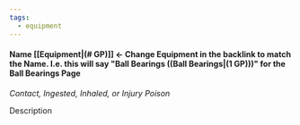 ```yaml
---
tags:
  - equipment
---
```

#### Name [[Equipment|(# GP)]] <- Change Equipment in the backlink to match the Name. I.e. this will say "Ball Bearings ((Ball Bearings|(1 GP)))" for the Ball Bearings Page
*Contact, Ingested, Inhaled, or Injury Poison*

Description